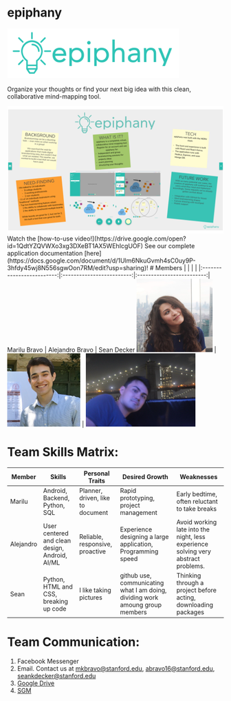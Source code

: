 # epiphany
<img src="/team_photos/logo2.png" width="400"/>

Organize your thoughts or find your next big idea with this clean, collaborative mind-mapping tool.

<img src="/team_photos/Epiphany_Poster.png" width="900"/>
Watch the [how-to-use video!](https://drive.google.com/open?id=1QdtYZQVWXo3xg3DXeBT1AX5WEhIcgUOF)
See our complete application documentation [here](https://docs.google.com/document/d/1Ulm6NkuGvmh4sC0uy9P-3hfdy45wj8N556sgwOon7RM/edit?usp=sharing)!
# Members
| | | |
|:-------------------------:|:-------------------------:|:-------------------------:|
Marilu Bravo | Alejandro Bravo | Sean Decker
<img src="/team_photos/malu.jpg" height="170"/> | <img src="/team_photos/IMG_9190.JPG" height="170"/> | <img src="/team_photos/sean.jpg" height="170"/> 

# Team Skills Matrix:
Member | Skills | Personal Traits | Desired Growth | Weaknesses
--- | --- | --- | --- | ---
Marilu | Android, Backend, Python, SQL | Planner, driven, like to document | Rapid prototyping, project management | Early bedtime, often reluctant to take breaks
Alejandro | User centered and clean design, Android, AI/ML | Reliable, responsive, proactive | Experience designing a large application, Programming speed | Avoid working late into the night, less experience solving very abstract problems.
Sean | Python, HTML and CSS, breaking up code | I like taking pictures | github use, communicating what I am doing, dividing work amoung group members | Thinking through a project before acting, downloading packages

# Team Communication:
1. Facebook Messenger
2. Email. Contact us at mkbravo@stanford.edu, abravo16@stanford.edu, seankdecker@stanford.edu
3. [Google Drive](https://drive.google.com/drive/folders/1q-YAJjqmVNYFgdApi6Wce5_Pbyo2Os3Q?usp=sharing)
4. [SGM](https://docs.google.com/forms/d/e/1FAIpQLSc-sRsLRLk7moIVDAkNTA9sp6MHjWxst-Bqi9l7VHWHQatF3g/viewform?usp=sf_link)
